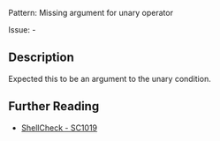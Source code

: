 Pattern: Missing argument for unary operator

Issue: -

## Description

Expected this to be an argument to the unary condition.

## Further Reading

* [ShellCheck - SC1019](https://github.com/koalaman/shellcheck/wiki/SC1019)
